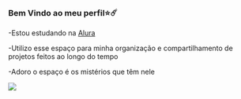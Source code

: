 ### Bem Vindo ao meu perfil⭐☄️


-Estou estudando na [Alura](https://www.alura.com.br)

-Utilizo esse espaço para minha organização e compartilhamento de projetos feitos ao longo do tempo

-Adoro o espaço é os mistérios que têm nele 



![](https://tenor.com/pt-BR/view/me-space-walk-gif-10802232)
